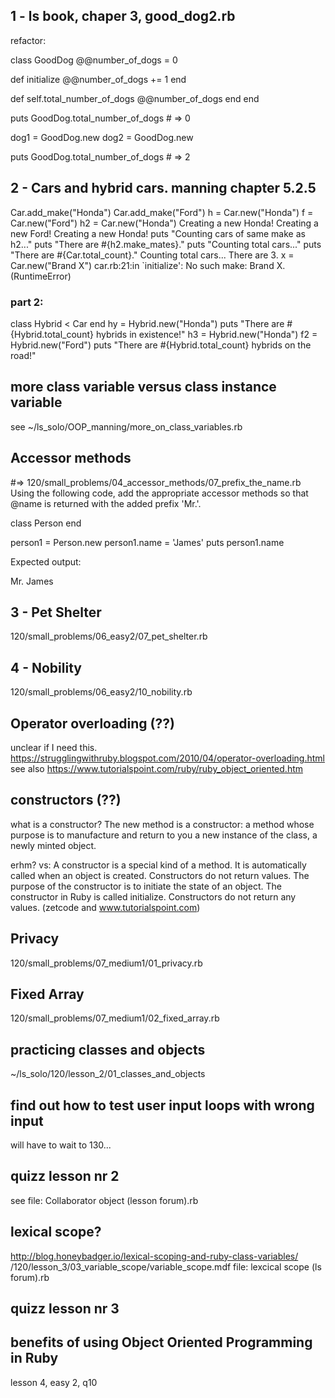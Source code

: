 ## 1 - ls book, chaper 3, good_dog2.rb
refactor:

class GoodDog
  @@number_of_dogs = 0

  def initialize
    @@number_of_dogs += 1
  end

  def self.total_number_of_dogs
    @@number_of_dogs
  end
end


puts GoodDog.total_number_of_dogs   # => 0

dog1 = GoodDog.new
dog2 = GoodDog.new

puts GoodDog.total_number_of_dogs   # => 2

## 2 - Cars and hybrid cars. manning chapter 5.2.5

Car.add_make("Honda")
Car.add_make("Ford")
h = Car.new("Honda")
f = Car.new("Ford")
h2 = Car.new("Honda")
Creating a new Honda!
Creating a new Ford!
Creating a new Honda!
puts "Counting cars of same make as h2..."
puts "There are #{h2.make_mates}."
puts "Counting total cars..."
puts "There are #{Car.total_count}."
Counting total cars...
There are 3.
x = Car.new("Brand X")
car.rb:21:in `initialize': No such make: Brand X. (RuntimeError)

### part 2:
class Hybrid < Car
end
hy = Hybrid.new("Honda")
puts "There are #{Hybrid.total_count} hybrids in existence!"
h3 = Hybrid.new("Honda")
f2 = Hybrid.new("Ford")
puts "There are #{Hybrid.total_count} hybrids on the road!"

## more class variable versus class instance variable
see ~/ls_solo/OOP_manning/more_on_class_variables.rb

## Accessor methods
#=> 120/small_problems/04_accessor_methods/07_prefix_the_name.rb
Using the following code, add the appropriate accessor methods so that @name
is returned with the added prefix 'Mr.'.

class Person
end

person1 = Person.new
person1.name = 'James'
puts person1.name

Expected output:

Mr. James

## 3 - Pet Shelter
120/small_problems/06_easy2/07_pet_shelter.rb

## 4 - Nobility
120/small_problems/06_easy2/10_nobility.rb

## Operator overloading (??)
unclear if I need this.
https://strugglingwithruby.blogspot.com/2010/04/operator-overloading.html
see also
https://www.tutorialspoint.com/ruby/ruby_object_oriented.htm

## constructors (??)
what is a constructor?
The new method is a constructor: a method whose purpose is to manufacture and return to you a new instance of the class, a newly minted object.

erhm? vs:
A constructor is a special kind of a method. It is automatically called when an object is created. Constructors do not return values. The purpose of the constructor is to initiate the state of an object. The constructor in Ruby is called initialize. Constructors do not return any values.
(zetcode and www.tutorialspoint.com)

## Privacy
120/small_problems/07_medium1/01_privacy.rb

## Fixed Array
120/small_problems/07_medium1/02_fixed_array.rb

## practicing classes and objects
~/ls_solo/120/lesson_2/01_classes_and_objects

## find out how to test user input loops with wrong input
will have to wait to 130...

## quizz lesson nr 2
see file: Collaborator object (lesson forum).rb

## lexical scope?
http://blog.honeybadger.io/lexical-scoping-and-ruby-class-variables/
/120/lesson_3/03_variable_scope/variable_scope.mdf
file: lexcical scope (ls forum).rb

## quizz lesson nr 3

## benefits of using Object Oriented Programming in Ruby
lesson 4, easy 2, q10